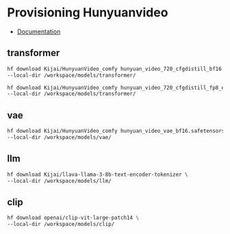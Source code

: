 # Provisioning Hunyuanvideo

- [Documentation](https://github.com/tdrussell/diffusion-pipe/blob/main/docs/supported_models.md)

## transformer

```bash
hf download Kijai/HunyuanVideo_comfy hunyuan_video_720_cfgdistill_bf16.safetensors \
--local-dir /workspace/models/transformer/
```

```bash
hf download Kijai/HunyuanVideo_comfy hunyuan_video_720_cfgdistill_fp8_e4m3fn.safetensors \
--local-dir /workspace/models/transformer/
```

## vae

```bash
hf download Kijai/HunyuanVideo_comfy hunyuan_video_vae_bf16.safetensors \
--local-dir /workspace/models/vae/
```

## llm

```bash
hf download Kijai/llava-llama-3-8b-text-encoder-tokenizer \
--local-dir /workspace/models/llm/
```

## clip

```bash
hf download openai/clip-vit-large-patch14 \
--local-dir /workspace/models/clip/
```

